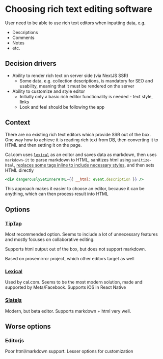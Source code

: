 # Choosing rich text editing software

User need to be able to use rich text editors when inputting data, e.g.

- Descriptions
- Comments
- Notes
- etc.

## Decision drivers

- Ability to render rich text on server side (via NextJS SSR)
  - Some data, e.g. collection descriptions, is mandatory for SEO and usability, meaning that it must be rendered on the server
- Ability to customize and style editor
  - Initially only a basic rich editor functionality is needed - text style, links
  - Look and feel should be following the app

## Context

There are no existing rich text editors which provide SSR out of the box. One way how to achieve it is reading rich text from DB, then converting it to HTML and then setting it on the page.

Cal.com uses [`lexical`](https://lexical.dev/) as an editor and saves data as markdown, then uses `markdown-it` to parse markdown to HTML, sanitizes html using `sanitize-html`, [replaces some tags inline to include necessary styles](https://github.com/calcom/cal.com/blob/main/packages/lib/markdownToSafeHTML.ts), and then sets HTML directly

```jsx
<div dangerouslySetInnerHTML={{ __html: event.description }} />
```

This approach makes it easier to choose an editor, because it can be anything, which can then process result into HTML

## Options

### [TipTap](https://tiptap.dev/)

Most recommended option. Seems to include a lot of unnecessary features and mostly focuses on collaborative editing.

Supports html output out of the box, but does not support markdown.

Based on prosemirror project, which other editors target as well

### [Lexical](https://lexical.dev/)

Used by cal.com. Seems to be the most modern solution, made and supported by Meta/Facebook. Supports iOS in React Native

### [Slatejs](https://www.slatejs.org/examples/markdown-preview)

Modern, but beta editor. Supports markdown + html very well.

## Worse options

### Editorjs

Poor html/markdown support. Lesser options for customization
